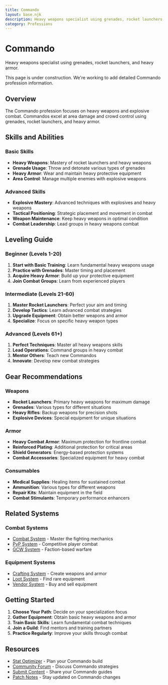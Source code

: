 ```yaml
---
title: Commando
layout: base.njk
description: Heavy weapons specialist using grenades, rocket launchers, and heavy armor
category: Professions
---
```


# Commando

Heavy weapons specialist using grenades, rocket launchers, and heavy armor.

<div class="construction-notice">
This page is under construction. We're working to add detailed Commando profession information.
</div>

## Overview

The Commando profession focuses on heavy weapons and explosive combat. Commandos excel at area damage and crowd control using grenades, rocket launchers, and heavy armor.

## Skills and Abilities

### Basic Skills
- **Heavy Weapons**: Mastery of rocket launchers and heavy weapons
- **Grenade Usage**: Throw and detonate various types of grenades
- **Heavy Armor**: Wear and maintain heavy protective equipment
- **Area Control**: Manage multiple enemies with explosive weapons

### Advanced Skills
- **Explosive Mastery**: Advanced techniques with explosives and heavy weapons
- **Tactical Positioning**: Strategic placement and movement in combat
- **Weapon Maintenance**: Keep heavy weapons in optimal condition
- **Combat Leadership**: Lead groups in heavy weapons combat

## Leveling Guide

### Beginner (Levels 1-20)
1. **Start with Basic Training**: Learn fundamental heavy weapons usage
2. **Practice with Grenades**: Master timing and placement
3. **Acquire Heavy Armor**: Build up your protective equipment
4. **Join Combat Groups**: Learn from experienced players

### Intermediate (Levels 21-60)
1. **Master Rocket Launchers**: Perfect your aim and timing
2. **Develop Tactics**: Learn advanced combat strategies
3. **Upgrade Equipment**: Obtain better weapons and armor
4. **Specialize**: Focus on specific heavy weapon types

### Advanced (Levels 61+)
1. **Perfect Techniques**: Master all heavy weapons skills
2. **Lead Operations**: Command groups in heavy combat
3. **Mentor Others**: Teach new Commandos
4. **Innovate**: Develop new combat strategies

## Gear Recommendations

### Weapons
- **Rocket Launchers**: Primary heavy weapons for maximum damage
- **Grenades**: Various types for different situations
- **Heavy Rifles**: Backup weapons for precision shots
- **Explosive Devices**: Special equipment for unique situations

### Armor
- **Heavy Combat Armor**: Maximum protection for frontline combat
- **Reinforced Plating**: Additional protection for critical areas
- **Shield Generators**: Energy-based protection systems
- **Combat Accessories**: Specialized equipment for heavy combat

### Consumables
- **Medical Supplies**: Healing items for sustained combat
- **Ammunition**: Various types for different weapons
- **Repair Kits**: Maintain equipment in the field
- **Combat Stimulants**: Temporary performance enhancers

## Related Systems

### Combat Systems
- [Combat System](/database/systems/combat/) - Master the fighting mechanics
- [PvP System](/database/systems/pvp/) - Competitive player combat
- [GCW System](/database/systems/gcw/) - Faction-based warfare

### Equipment Systems
- [Crafting System](/database/systems/crafting/) - Create weapons and armor
- [Loot System](/database/systems/loot/) - Find rare equipment
- [Vendor System](/database/systems/vendor/) - Buy and sell equipment

## Getting Started

1. **Choose Your Path**: Decide on your specialization focus
2. **Gather Equipment**: Obtain basic heavy weapons and armor
3. **Train Basic Skills**: Learn fundamental combat techniques
4. **Join a Guild**: Find mentors and training partners
5. **Practice Regularly**: Improve your skills through combat

## Resources

- [Stat Optimizer](/pages/stat-optimizer/) - Plan your Commando build
- [Community Forum](/pages/forum/) - Discuss Commando strategies
- [Submit Content](/pages/submit-content/) - Share your Commando guides
- [Patch Notes](/patch-notes/) - Stay updated on Commando changes 